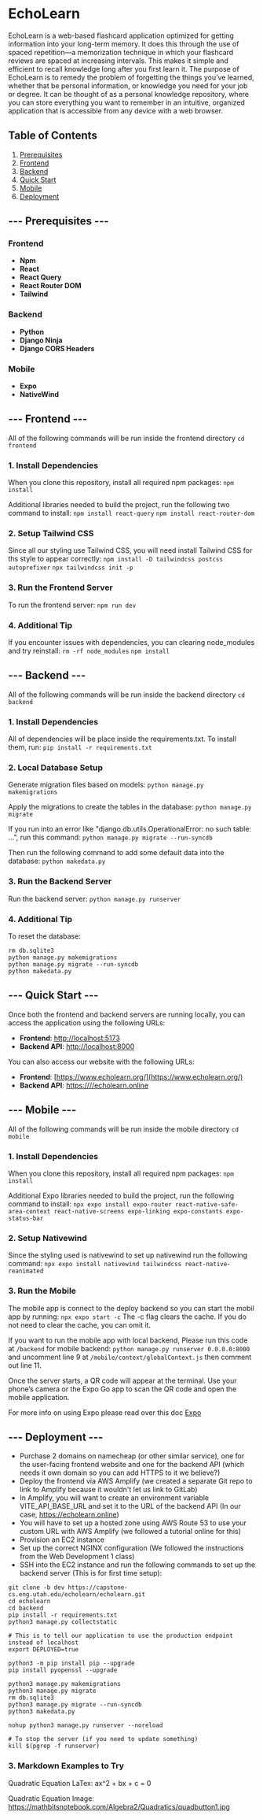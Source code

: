 # EchoLearn

EchoLearn is a web-based flashcard application optimized for getting information into your long-term memory. It does this through the use of spaced repetition—a memorization technique in which your flashcard reviews are spaced at increasing intervals. This makes it simple and efficient to recall knowledge long after you first learn it. The purpose of EchoLearn is to remedy the problem of forgetting the things you’ve learned, whether that be personal information, or knowledge you need for your job or degree. It can be thought of as a personal knowledge repository, where you can store everything you want to remember in an intuitive, organized application that is accessible from any device with a web browser.

## Table of Contents

1. [Prerequisites](#prerequisites)
2. [Frontend](#frontend-section)
3. [Backend](#backend-section)
4. [Quick Start](#quick-start)
5. [Mobile](#mobile-section)
6. [Deployment](#deployment)


## <a name="prerequisites">--- Prerequisites ---</a>

### Frontend
- **Npm**
- **React**
- **React Query**
- **React Router DOM**
- **Tailwind**

### Backend
- **Python**
- **Django Ninja**
- **Django CORS Headers**

### Mobile
- **Expo**
- **NativeWind**

## <a name="frontend-section">--- Frontend ---</a>

All of the following commands will be run inside the frontend directory
`cd frontend`

### 1. Install Dependencies
When you clone this repository, install all required npm packages:
`npm install`

Additional libraries needed to build the project, run the following two command to install:
`npm install react-query`
`npm install react-router-dom`

### 2. Setup Tailwind CSS
Since all our styling use Tailwind CSS, you will need install Tailwind CSS for ths style to appear correctly:
`npm install -D tailwindcss postcss autoprefixer`
`npx tailwindcss init -p`

### 3. Run the Frontend Server
To run the frontend server:
`npm run dev`

### 4. Additional Tip
If you encounter issues with dependencies, you can clearing node_modules and try reinstall:
`rm -rf node_modules`
`npm install`

## <a name="backend-section">--- Backend ---</a>

All of the following commands will be run inside the backend directory
`cd backend`

### 1. Install Dependencies
All of dependencies will be place inside the requirements.txt. To install them, run:
`pip install -r requirements.txt`

### 2. Local Database Setup
Generate migration files based on models:
`python manage.py makemigrations`

Apply the migrations to create the tables in the database:
`python manage.py migrate`

If you run into an error like "django.db.utils.OperationalError: no such table: ...", run this command:
`python manage.py migrate --run-syncdb`

Then run the following command to add some default data into the database:
`python makedata.py`

### 3. Run the Backend Server
Run the backend server:
`python manage.py runserver`

### 4. Additional Tip
To reset the database:
```
rm db.sqlite3
python manage.py makemigrations
python manage.py migrate --run-syncdb
python makedata.py
```

## <a name="quick-start">--- Quick Start ---</a>

Once both the frontend and backend servers are running locally, you can access the application using the following URLs:

- **Frontend**: [http://localhost:5173](http://localhost:5173)
- **Backend API**: [http://localhost:8000](http://localhost:8000)

You can also access our website with the following URLs:

- **Frontend**: [https://www.echolearn.org/](https://www.echolearn.org/)
- **Backend API**: [https:////echolearn.online](https://echolearn.online/api/docs)

## <a name="mobile-section">--- Mobile ---</a>

All of the following commands will be run inside the mobile directory
`cd mobile`

### 1. Install Dependencies
When you clone this repository, install all required npm packages:
`npm install`

Additional Expo libraries needed to build the project, run the following command to install:
`npx expo install expo-router react-native-safe-area-context react-native-screens expo-linking expo-constants expo-status-bar`

### 2. Setup Nativewind
Since the styling used is nativewind to set up nativewind run the following command:
`npx expo install nativewind tailwindcss react-native-reanimated`

### 3. Run the Mobile
The mobile app is connect to the deploy backend so you can start the mobil app by running:
`npx expo start -c` 
The -c flag clears the cache. If you do not need to clear the cache, you can omit it.

If you want to run the mobile app with local backend, Please run this code at `/backend` for mobile backend: `python manage.py runserver 0.0.0.0:8000`
and uncomment line 9 at `/mobile/context/globalContext.js` then comment out line 11.

Once the server starts, a QR code will appear at the terminal. Use your phone’s camera or the Expo Go app to scan the QR code and open the mobile application.

For more info on using Expo please read over this doc
[Expo](https://docs.expo.dev/router/installation/)


## <a name="deployment">--- Deployment ---</a>
- Purchase 2 domains on namecheap (or other similar service), one for the user-facing frontend website and one for the backend API (which needs it own domain so you can add HTTPS to it we believe?)
- Deploy the frontend via AWS Amplify (we created a separate Git repo to link to Amplify because it wouldn't let us link to GitLab)
- In Amplify, you will want to create an environment variable VITE_API_BASE_URL and set it to the URL of the backend API (In our case, https://echolearn.online)
- You will have to set up a hosted zone using AWS Route 53 to use your custom URL with AWS Amplify (we followed a tutorial online for this)
- Provision an EC2 instance
- Set up the correct NGINX configuration (We followed the instructions from the Web Development 1 class)
- SSH into the EC2 instance and run the following commands to set up the backend server (This is for first time setup):
```
git clone -b dev https://capstone-cs.eng.utah.edu/echolearn/echolearn.git
cd echolearn
cd backend
pip install -r requirements.txt
python3 manage.py collectstatic

# This is to tell our application to use the production endpoint instead of localhost
export DEPLOYED=true

python3 -m pip install pip --upgrade
pip install pyopenssl --upgrade

python3 manage.py makemigrations
python3 manage.py migrate
rm db.sqlite3
python3 manage.py migrate --run-syncdb
python3 makedata.py

nohup python3 manage.py runserver --noreload

# To stop the server (if you need to update something)
kill $(pgrep -f runserver)
```

### 3. Markdown Examples to Try

Quadratic Equation LaTex:
ax^2 + bx + c = 0

Quadratic Equation Image: 
https://mathbitsnotebook.com/Algebra2/Quadratics/quadbutton1.jpg
